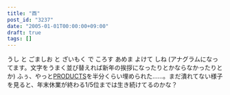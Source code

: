 ```yaml
---
title: "酉"
post_id: "3237"
date: "2005-01-01T00:00:00+09:00"
draft: true
tags: []
---
```



うし と ごましお と ざいもく で ころす あめま よけて しね (アナグラムになってます。文字をうまく並び替えれば新年の挨拶になったりとかならなかったりとか)  ふぅ、やっと[PRODUCTS](https://danmaq.com/category/products)を半分くらい埋められた……。まだ潰れてない様子を見ると、年末休業が終わる1/5位までは生き続けてるのかな？

